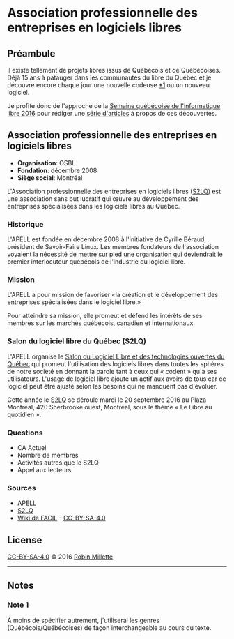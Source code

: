 # Association professionnelle des entreprises en logiciels libres

## Préambule
Il existe tellement de projets libres issus de Québécois et de Québécoises.
Déjà 15 ans à patauger dans les communautés du libre du Québec et
je découvre encore chaque jour une nouvelle codeuse [*1][] ou un nouveau logiciel.

Je profite donc de l'approche de la
[Semaine québécoise de l'informatique libre 2016][SQIL] pour rédiger
une [série d'articles](.) à propos de ces découvertes.

## Association professionnelle des entreprises en logiciels libres
* **Organisation**: OSBL
* **Fondation**: décembre 2008
* **Siège social**: Montréal

L'Association professionnelle des entreprises en logiciels libres
([S2LQ][]) est une association sans but lucratif qui œuvre au
développement des entreprises spécialisées dans les logiciels libres au Québec.

### Historique
L'APELL est fondée en décembre 2008 à l'initiative de Cyrille Béraud,
président de Savoir-Faire Linux. Les membres fondateurs de l'association
voyaient la nécessité de mettre sur pied une organisation qui deviendrait
le premier interlocuteur québécois de l'industrie du logiciel libre.

### Mission
L'APELL a pour mission de favoriser «la création et le développement
des entreprises spécialisées dans le logiciel libre.»

Pour atteindre sa mission, elle promeut et défend les intérêts de ses membres
sur les marchés québécois, canadien et internationaux.

### Salon du logiciel libre du Québec (S2LQ)
L'APELL organise le
[Salon du Logiciel Libre et des technologies ouvertes du Québec][S2LQ]
qui promeut l'utilisation des logiciels libres dans toutes les sphères
de notre société en donnant la parole tant à ceux qui « codent » qu'à ses
utilisateurs. L'usage de logiciel libre ajoute un actif aux avoirs de
tous car ce logiciel peut être ajusté selon les besoins qui ne manquent
pas d'évoluer.

Cette année le [S2LQ][] se déroule mardi le 20 septembre 2016 au
Plaza Montréal, 420 Sherbrooke ouest, Montréal,
sous le thème « Le Libre au quotidien ».

### Questions
* CA Actuel
* Nombre de membres
* Activités autres que le S2LQ
* Appel aux lecteurs

### Sources
* [APELL][]
* [S2LQ][]
* [Wiki de FACIL][APELL-wiki-facil] - [CC-BY-SA-4.0][]

## License
[CC-BY-SA-4.0][] © 2016 [Robin Millette][]

------

## Notes
### Note 1
À moins de spécifier autrement, j'utiliserai les genres (Québécois/Québécoises)
de façon interchangeable au cours du texte.

[*1]: #note-1
[SQIL]: <http://2016.sqil.info/>
[CC-BY-SA-4.0]: /cc-by-sa
[Robin Millette]: <http://robin.millette.info/>
[APELL-wiki-facil]: <http://wiki.facil.qc.ca/view/Association_professionnelle_des_entreprises_en_logiciels_libres>
[APELL]: <http://www.apell-quebec.ca/>
[S2LQ]: <http://s2lq.com/>
[série d'articles]: /
